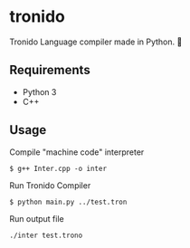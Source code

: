 # tronido
Tronido Language compiler made in Python. :snake:

## Requirements
- Python 3
- C++

## Usage
Compile "machine code" interpreter
```
$ g++ Inter.cpp -o inter
```

Run Tronido Compiler
```
$ python main.py ../test.tron
```

Run output file
```
./inter test.trono
```